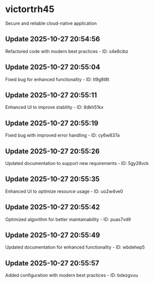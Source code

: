 # victortrh45
Secure and reliable cloud-native application

## Update 2025-10-27 20:54:56
Refactored code with modern best practices - ID: s4e8cibz


## Update 2025-10-27 20:55:04
Fixed bug for enhanced functionality - ID: tl9g8t8t


## Update 2025-10-27 20:55:11
Enhanced UI to improve stability - ID: 8dkh51kx


## Update 2025-10-27 20:55:19
Fixed bug with improved error handling - ID: cy6w837a


## Update 2025-10-27 20:55:26
Updated documentation to support new requirements - ID: 5gy28vck


## Update 2025-10-27 20:55:35
Enhanced UI to optimize resource usage - ID: uo2w4ve0


## Update 2025-10-27 20:55:42
Optimized algorithm for better maintainability - ID: puas7vd9


## Update 2025-10-27 20:55:49
Updated documentation for enhanced functionality - ID: wbdehep5


## Update 2025-10-27 20:55:57
Added configuration with modern best practices - ID: bdezgvuu

